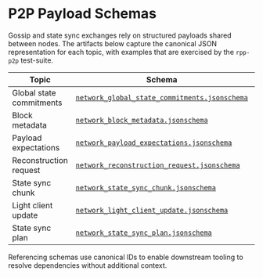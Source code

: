 # P2P Payload Schemas

Gossip and state sync exchanges rely on structured payloads shared between nodes. The artifacts below capture the canonical JSON representation for each topic, with examples that are exercised by the `rpp-p2p` test-suite.

| Topic | Schema | Example |
| ----- | ------ | ------- |
| Global state commitments | [`network_global_state_commitments.jsonschema`](p2p/network_global_state_commitments.jsonschema) | [`examples/network_global_state_commitments.json`](p2p/examples/network_global_state_commitments.json) |
| Block metadata | [`network_block_metadata.jsonschema`](p2p/network_block_metadata.jsonschema) | [`examples/network_block_metadata.json`](p2p/examples/network_block_metadata.json) |
| Payload expectations | [`network_payload_expectations.jsonschema`](p2p/network_payload_expectations.jsonschema) | [`examples/network_payload_expectations.json`](p2p/examples/network_payload_expectations.json) |
| Reconstruction request | [`network_reconstruction_request.jsonschema`](p2p/network_reconstruction_request.jsonschema) | [`examples/network_reconstruction_request.json`](p2p/examples/network_reconstruction_request.json) |
| State sync chunk | [`network_state_sync_chunk.jsonschema`](p2p/network_state_sync_chunk.jsonschema) | [`examples/network_state_sync_chunk.json`](p2p/examples/network_state_sync_chunk.json) |
| Light client update | [`network_light_client_update.jsonschema`](p2p/network_light_client_update.jsonschema) | [`examples/network_light_client_update.json`](p2p/examples/network_light_client_update.json) |
| State sync plan | [`network_state_sync_plan.jsonschema`](p2p/network_state_sync_plan.jsonschema) | [`examples/network_state_sync_plan.json`](p2p/examples/network_state_sync_plan.json) |

Referencing schemas use canonical IDs to enable downstream tooling to resolve dependencies without additional context.
